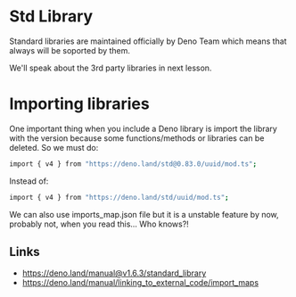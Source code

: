 # Std Library

Standard libraries are maintained officially by Deno Team which means that always will be soported by them.

We'll speak about the 3rd party libraries in next lesson.
 
# Importing libraries

One important thing when you include a Deno library is import the library with the version because some functions/methods or libraries can be deleted. So we must do:

```bash
import { v4 } from "https://deno.land/std@0.83.0/uuid/mod.ts";
```

Instead of:

```bash
import { v4 } from "https://deno.land/std/uuid/mod.ts";
```

We can also use imports_map.json file but it is a unstable feature by now, probably not, when you read this... Who knows?!

## Links
- https://deno.land/manual@v1.6.3/standard_library
- https://deno.land/manual/linking_to_external_code/import_maps